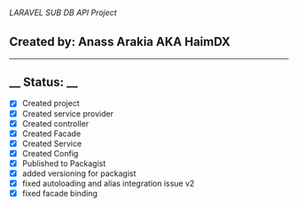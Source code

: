###### LARAVEL SUB DB API Project
## Created by: Anass Arakia AKA HaimDX
-------------------------------
## __ Status: __
- [x] Created project
- [x] Created service provider
- [x] Created controller
- [x] Created Facade
- [x] Created Service
- [x] Created Config
- [x] Published to Packagist
- [x] added versioning for packagist
- [x] fixed autoloading and alias integration issue v2
- [x] fixed facade binding